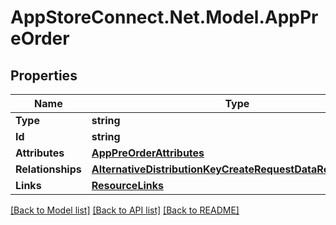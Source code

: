 # AppStoreConnect.Net.Model.AppPreOrder

## Properties

Name | Type | Description | Notes
------------ | ------------- | ------------- | -------------
**Type** | **string** |  | 
**Id** | **string** |  | 
**Attributes** | [**AppPreOrderAttributes**](AppPreOrderAttributes.md) |  | [optional] 
**Relationships** | [**AlternativeDistributionKeyCreateRequestDataRelationships**](AlternativeDistributionKeyCreateRequestDataRelationships.md) |  | [optional] 
**Links** | [**ResourceLinks**](ResourceLinks.md) |  | [optional] 

[[Back to Model list]](../README.md#documentation-for-models) [[Back to API list]](../README.md#documentation-for-api-endpoints) [[Back to README]](../README.md)

